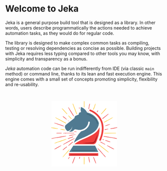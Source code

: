 # Welcome to Jeka

Jeka is a general purpose build tool that is designed as a library. In other words, users describe programmatically 
the actions needed to achieve automation tasks, as they would do for regular code.

The library is designed to make complex common tasks as compiling, testing or resolving dependencies as concise as possible.
Building projects with Jeka requires less typing compared to other tools you may know, with simplicity and transparency as 
a bonus.

_Jeka_ automation code can be run indifferently from IDE (via classic `main` method) or command line, thanks 
to its lean and fast execution engine. This engine comes with a small set of concepts promoting simplicity,
flexibility and re-usability.

<br/>
<p align="center">
<img src="images/knight-color-logo.svg" width='210' height='210'/>
</p>

